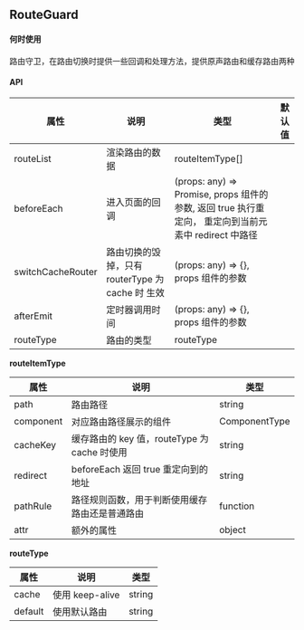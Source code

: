 ## RouteGuard

####  何时使用

路由守卫，在路由切换时提供一些回调和处理方法，提供原声路由和缓存路由两种

#### API

| 属性               | 说明                                          | 类型                                 | 默认值   |
| -----------       | --------------------------------------------- | ----------------------------------- | ------- |
| routeList         | 渲染路由的数据                                  | routeItemType[]                     |         |
| beforeEach        | 进入页面的回调                                  | (props: any) => Promise<Boolean>, props 组件的参数, 返回 true 执行重定向， 重定向到当前元素中 redirect 中路径 |         |
| switchCacheRouter | 路由切换的毁掉，只有 routerType 为 cache 时 生效  | (props: any) => {}, props 组件的参数   |        |
| afterEmit         | 定时器调用时间                                  | (props: any) => {}, props 组件的参数   |        |
| routeType         | 路由的类型                                     |  routeType                            |        |

**routeItemType**

| 属性         | 说明                                        | 类型       |
| ----------- | ------------------------------------------  | --------- |
| path        | 路由路径                                      | string    |
| component   | 对应路由路径展示的组件                          | ComponentType   |
| cacheKey   | 缓存路由的 key 值，routeType 为 cache 时使用     | string   |
| redirect   | beforeEach 返回 true 重定向到的地址             | string   |
| pathRule   | 路径规则函数，用于判断使用缓存路由还是普通路由       | function |
| attr       |  额外的属性                                    | object   |
**routeType**

| 属性         | 说明           | 类型       |
| ----------- | -------------- | --------- |
| cache       | 使用 keep-alive | string    |
| default     | 使用默认路由     | string   |





